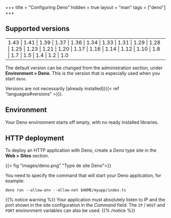 +++
title = "Configuring Deno"
hidden = true
layout = "man"
tags = ["deno"]
+++

## Supported versions

||
|---|
| 1.43 \| 1.41 \| 1.39 \| 1.37 \| 1.36  \| 1.34 \| 1.33 \| 1.31 \| 1.29 \| 1.28 \| 1.25 \| 1.23 \|  1.21 \| 1.20 \| 1.17 \| 1.16 \| 1.14 \| 1.12 \| 1.10 \| 1.8 \| 1.7 \| 1.5 \| 1.4 \| 1.2 \| 1.0 |

The default version can be changed from the administration section, under **Environment > Deno**. This is the version that is especially used when you start `deno`.

Versions are not necessarily [already installed]({{< ref "languages#versions" >}}).

## Environment

Your Deno environment starts off empty, with no ready installed libraries.

## HTTP deployment

To deploy an HTTP application with Deno, create a *Deno* type site in the **Web > Sites** section. 

{{< fig "images/deno.png" "Type de site Deno">}}

You need to specify the command that will start your Deno application, for example:

```
deno run --allow-env --allow-net $HOME/myapp/index.ts
```

{{% notice warning %}}
Your application must absolutely listen to IP and the port shown in the site configuration in the *Command* field. The `IP` / `HOST` and `PORT` environment variables can also be used.
{{% /notice %}}
